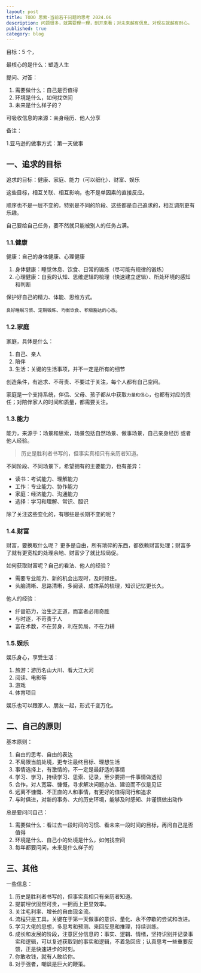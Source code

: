 ```yaml
---
layout: post
title: TODO 思索-当前若干问题的思考 2024.06
description: 问题很多，就需要理一理，剖开来看；对未来越有信息、对现在就越有耐心。
published: true
category: blog
---
```



目标：5 个， 

最核心的是什么：塑造人生

提问、对答：

1. 需要做什么：自己是否值得
1. 环境是什么，如何找空间
1. 未来是什么样子的？


可吸收信息的来源：亲身经历、他人分享

备注：

1.亚马逊的做事方式：第一天做事



## 一、追求的目标

追求的目标：健康、家庭、能力（可以细化）、财富、娱乐

这些目标，相互关联、相互影响，也不是单因素的直接反应。

顺序也不是一层不变的，特别是不同的阶段、这些都是自己追求的，相互调剂更有乐趣。

自己要给自己任务，要不然就只能被别人的任务占满。

### 1.1.健康

健康：自己的身体健康、心理健康

1. 身体健康：睡觉休息、饮食、日常的锻炼（尽可能有规律的锻炼）
2. 心理健康：自我的认知、思维逻辑的梳理（快速建立逻辑）、所处环境的感知和判断

保护好自己的精力、体能、思维方式。

`良好睡眠习惯`、`定期锻炼`、`均衡饮食`、`积极豁达的心态`。


### 1.2.家庭

家庭，具体是什么：

1. 自己、亲人
2. 陪伴
3. 生活：关键的生活事项，并不一定是所有的细节

创造条件，有追求、不苛责、不要过于关注，每个人都有自己空间。

家庭是一个支持系统，伴侣、父母、孩子都从中获取`力量和信心`，也都有对应的责任；对陪伴家人的时间和质量，都需要关注。

### 1.3.能力

能力，来源于：场景和思索，场景包括自然场景、做事场景，自己亲身经历 或者 他人经验。

> 历史是胜利者书写的，但事实真相只有亲历者知道。


不同阶段、不同场景下，希望拥有的主要能力，也有差异：

* 读书：考试能力、理解能力
* 工作：专业能力、协作能力
* 家庭：经济能力、沟通能力
* 选择：学习和理解、常识、胆识

除了关注这些变化的，有哪些是长期不变的呢？


### 1.4.财富

财富，要换取什么呢？ 更多是自由，所有琐碎的东西，都依赖财富处理；财富多了就有更宽松的处理余地、财富少了就比较局促。

如何获取财富呢？自己的看法、他人的经验？

* 需要专业能力、新的机会出现时，及时抓住。
* 头脑清晰、思路清晰，多阅读、成体系的梳理，知识记忆更长久。

他人的经验：

* 纤啬筋力，治生之正道，而富者必用奇胜
* 与时逐，不苛责于人
* 富在术数，不在劳身，利在势局，不在力耕


### 1.5.娱乐

娱乐身心，享受生活：

1. 旅游：游历名山大川、看大江大河
2. 阅读、电影等
3. 游戏
4. 体育项目

娱乐也可以跟家人、朋友一起，形式千变万化。



## 二、自己的原则


基本原则：

1. 自由的思考、自由的表达
2. 不局限当前处境，更专注最终目标、理想生活
3. 事情选择上，有激情的，不一定是最舒适的事情
4. 学习、学习，持续学习、思索、记录，至少要把一件事情做透彻
5. 合作，对人宽容、慷慨，寻求解决问题办法、建设而不仅是见证
6. 远离不慷慨、不正直的人和事情，有更好的值得同行和追求
7. 与时俱进，对新的事务、大的历史环境，能够及时感知、并谨慎做出动作

总是要问问自己：

1. 需要做什么：看过去一段时间的习惯、看未来一段时间的目标，再问自己是否值得
2. 环境是什么、自己小的处境是什么，如何找空间
3. 每年都要问问，未来是什么样子的


## 三、其他


一些信息：

1. 历史是胜利者书写的，但事实真相只有亲历者知道。
2. 提前埋伏固然可贵，一拥而上更显效率。
3. 关注毛利率、增长的自由现金流。
4. 流程只是工具，关键在于第一天做事的意识、量化、永不停歇的尝试和改进。
5. 学习大佬的思想，多思考和预测、来回反思和推理，持续训练。
6. 成长和发展的阶段，注意区分信息的：事实、逻辑、情绪，坚持识别并记录事实和逻辑，可以复述获取到的事实和逻辑，不着急回应；认真思考一些重要反馈，正是快速进步的时刻。
7. 你敢收钱，就有人敢给你。
8. 对于强者，嘲讽是巨大的鞭策。









